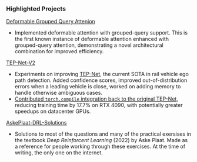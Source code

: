 
### Highlighted Projects
[Deformable Grouped Query Attenion](https://github.com/AbelHutten/deformable-grouped-query-attention)
- Implemented deformable attention with grouped-query support. This is the first known instance of deformable attention enhanced with grouped-query attention, demonstrating a novel architectural combination for improved efficiency.

[TEP-Net-V2](https://github.com/AbelHutten/TEP-Net-V2)  
- Experiments on improving [TEP-Net](https://github.com/irtrailenium/train-ego-path-detection), the current SOTA in rail vehicle ego path detection. Added confidence scores, improved out-of-distribution errors when a leading vehicle is close, worked on adding memory to handle otherwise ambiguous cases.
- [Contributed `torch.compile` integration back to the original TEP-Net](https://github.com/irtrailenium/train-ego-path-detection/pull/5), reducing training time by 17.7% on RTX 4090, with potentially greater speedups on datacenter GPUs.

[AskePlaat-DRL-Solutions](https://github.com/AbelHutten/AskePlaat-DRL-Solutions)
- Solutions to most of the questions and many of the practical exersises in the textbook *Deep Reinforcent Learning* (2022) by Aske Plaat. Made as a reference for people working through these exercises. At the time of writing, the only one on the internet.
